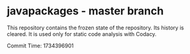 # javapackages - master branch

This repository contains the frozen state of the repository.
Its history is cleared. It is used only for static code
analysis with Codacy.

Commit Time: 1734396901